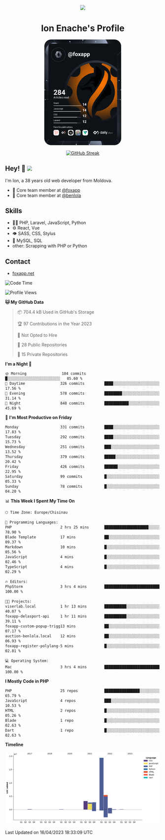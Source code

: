 <div id="header" align="center">
  <img src="https://media.giphy.com/media/M9gbBd9nbDrOTu1Mqx/giphy.gif" width="100"/>
	<h1>Ion Enache's Profile</h1>
</div>
<div align="center">
	<a href="https://app.daily.dev/foxapp"><img src="https://github.com/foxapp/foxapp/blob/master/devcard.svg" width="250" alt="Ion Enache's Dev Card"/></a>
</div>


<div align="center">
	
[![GitHub Streak](http://github-readme-streak-stats.herokuapp.com?user=foxapp&hide_border=true&date_format=M%20j%5B%2C%20Y%5D)](https://git.io/streak-stats)
	
</div>


## Hey! 👋 <img src="https://media.giphy.com/media/hvRJCLFzcasrR4ia7z/giphy.gif" width="30px"/>
I'm Ion, a 38 years old web developer from Moldova.


- 👥 Core team member at [@foxapp](https://github.com/foxapp)
- 👥 Core team member at [@benlola](https://github.com/benlola)

## Skills
- 👨‍💻 PHP, Laravel, JavaScript, Python
- ⚙️ React, Vue
- 👁️ SASS, CSS, Stylus
- 💽 MySQL, SQL
- other: Scrapping with PHP or Python

## Contact
- [foxapp.net](https://www.foxapp.net)

<!--START_SECTION:waka-->
![Code Time](http://img.shields.io/badge/Code%20Time-1%2C288%20hrs%2052%20mins-blue)

![Profile Views](http://img.shields.io/badge/Profile%20Views-0-blue)

**🐱 My GitHub Data** 

> 📦 704.4 kB Used in GitHub's Storage 
 > 
> 🏆 97 Contributions in the Year 2023
 > 
> 🚫 Not Opted to Hire
 > 
> 📜 28 Public Repositories 
 > 
> 🔑 15 Private Repositories 
 > 
**I'm a Night 🦉** 

```text
🌞 Morning                104 commits         █░░░░░░░░░░░░░░░░░░░░░░░░   05.60 % 
🌆 Daytime                326 commits         ████░░░░░░░░░░░░░░░░░░░░░   17.56 % 
🌃 Evening                578 commits         ████████░░░░░░░░░░░░░░░░░   31.14 % 
🌙 Night                  848 commits         ███████████░░░░░░░░░░░░░░   45.69 % 
```
📅 **I'm Most Productive on Friday** 

```text
Monday                   331 commits         ████░░░░░░░░░░░░░░░░░░░░░   17.83 % 
Tuesday                  292 commits         ████░░░░░░░░░░░░░░░░░░░░░   15.73 % 
Wednesday                251 commits         ███░░░░░░░░░░░░░░░░░░░░░░   13.52 % 
Thursday                 379 commits         █████░░░░░░░░░░░░░░░░░░░░   20.42 % 
Friday                   426 commits         ██████░░░░░░░░░░░░░░░░░░░   22.95 % 
Saturday                 99 commits          █░░░░░░░░░░░░░░░░░░░░░░░░   05.33 % 
Sunday                   78 commits          █░░░░░░░░░░░░░░░░░░░░░░░░   04.20 % 
```


📊 **This Week I Spent My Time On** 

```text
🕑︎ Time Zone: Europe/Chisinau

💬 Programming Languages: 
PHP                      2 hrs 25 mins       ████████████████████░░░░░   78.90 % 
Blade Template           17 mins             ██░░░░░░░░░░░░░░░░░░░░░░░   09.37 % 
Markdown                 10 mins             █░░░░░░░░░░░░░░░░░░░░░░░░   05.56 % 
JavaScript               4 mins              █░░░░░░░░░░░░░░░░░░░░░░░░   02.46 % 
TypeScript               4 mins              █░░░░░░░░░░░░░░░░░░░░░░░░   02.29 % 

🔥 Editors: 
PhpStorm                 3 hrs 4 mins        █████████████████████████   100.00 % 

🐱‍💻 Projects: 
viserlab.local           1 hr 13 mins        ██████████░░░░░░░░░░░░░░░   40.07 % 
foxapp-delasport-api     1 hr 11 mins        ██████████░░░░░░░░░░░░░░░   39.11 % 
foxapp-custom-popup-trigg13 mins             ██░░░░░░░░░░░░░░░░░░░░░░░   07.17 % 
auction-benlola.local    12 mins             ██░░░░░░░░░░░░░░░░░░░░░░░   06.93 % 
foxapp-register-polylang-5 mins              █░░░░░░░░░░░░░░░░░░░░░░░░   02.81 % 

💻 Operating System: 
Mac                      3 hrs 4 mins        █████████████████████████   100.00 % 
```

**I Mostly Code in PHP** 

```text
PHP                      25 repos            ████████████████░░░░░░░░░   65.79 % 
JavaScript               4 repos             ███░░░░░░░░░░░░░░░░░░░░░░   10.53 % 
HTML                     2 repos             █░░░░░░░░░░░░░░░░░░░░░░░░   05.26 % 
Blade                    1 repo              █░░░░░░░░░░░░░░░░░░░░░░░░   02.63 % 
Dart                     1 repo              █░░░░░░░░░░░░░░░░░░░░░░░░   02.63 % 
```



**Timeline**

![Lines of Code chart](https://raw.githubusercontent.com/foxapp/foxapp/master/assets/bar_graph.png)


 Last Updated on 16/04/2023 18:33:09 UTC
<!--END_SECTION:waka-->
